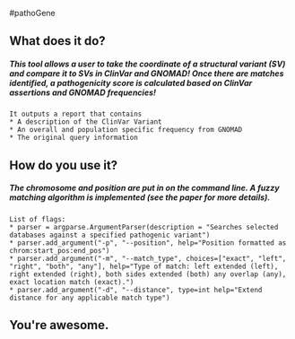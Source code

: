 #pathoGene

## What does it do?

##### This tool allows a user to take the coordinate of a structural variant (SV) and compare it to SVs in ClinVar and GNOMAD!  Once there are matches identified, a pathogenicity score is calculated based on ClinVar assertions and GNOMAD frequencies!  

``` 
It outputs a report that contains 
* A description of the ClinVar Variant
* An overall and population specific frequency from GNOMAD
* The original query information 
```

## How do you use it?

##### The chromosome and position are put in on the command line.  A fuzzy matching algorithm is implemented (see the paper for more details).    

```
List of flags:
* parser = argparse.ArgumentParser(description = "Searches selected databases against a specified pathogenic variant")
* parser.add_argument("-p", "--position", help="Position formatted as chrom:start_pos:end_pos")
* parser.add_argument("-m", "--match_type", choices=["exact", "left", "right", "both", "any"], help="Type of match: left extended (left), right extended (right), both sides extended (both) any overlap (any), exact location match (exact).")
* parser.add_argument("-d", "--distance", type=int help="Extend distance for any applicable match type")
```

## You're awesome.  

